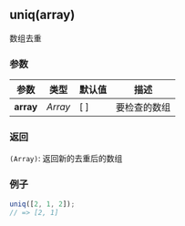 ## uniq(array)

数组去重



### 参数

| 参数      | 类型    | 默认值 | 描述         |
| --------- | ------- | ------ | ------------ |
| **array** | *Array* | [ ]    | 要检查的数组 |



### 返回

`(Array)`: 返回新的去重后的数组



### 例子

```javascript
uniq([2, 1, 2]);
// => [2, 1]
```

